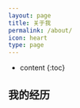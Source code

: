 ```yaml
---
layout: page
title: 关于我
permalink: /about/
icon: heart
type: page
---
```


* content
{:toc}

## 我的经历


